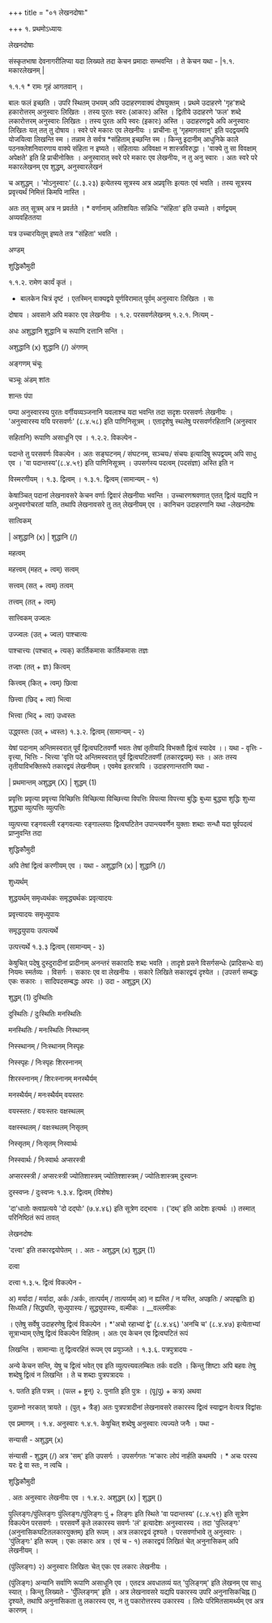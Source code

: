 +++
title = "०१ लेखनदोषाः"

+++
१. प्रथमोऽध्यायः 

लेखनदोषाः 

संस्कृतभाषा देवनागरीलिप्या यदा लिख्यते तदा केचन प्रमादाः सम्भवन्ति । ते केचन यथा - |१.१. मकारलेखनम् | 

१.१.१ * रामः गृहं आगतवान् । 

बालः फलं इच्छति । उपरि स्थितम् उभयम् अपि उदाहरणवाक्यं दोषयुक्तम् । प्रथमे उदाहरणे 'गृह'शब्दे हकारोत्तरम् अनुस्वारः लिखितः । तस्य पुरतः स्वरः (आकारः) अस्ति । द्वितीये उदाहरणे 'फल' शब्दे लकारोत्तरम् अनुस्वारः लिखितः । तस्य पुरतः अपि स्वरः (इकारः) अस्ति । उदाहरणद्वये अपि अनुस्वारः लिखितः यत् तत् तु दोषाय । स्वरे परे मकारः एव लेखनीयः । प्राचीनाः तु 'गृहमागतवान्' इति पदद्वयमपि योजयित्वा लिखन्ति स्म । तन्नाम ते सर्वत्र *संहिताम् इच्छन्ति स्म । किन्तु इदानीम् आधुनिके काले पठनक्लेशनिवारणाय वाक्ये संहिता न इष्यते । संहितायाः अविवक्षा न शास्त्रविरुद्धा । 'वाक्ये तु सा विवक्षाम् अपेक्षते' इति हि प्राचीनोक्तिः । अनुस्वारात् स्वरे परे मकारः एव लेखनीयः, न तु अनु स्वारः । अतः स्वरे परे मकारलेखनम् एव शुद्धम्, अनुस्वारलेखनं 

च अशुद्धम् । 'मोऽनुस्वारः' (८.३.२३) इत्येतस्य सूत्रस्य अत्र अप्रवृत्तिः इत्यतः एवं भवति । तस्य सूत्रस्य प्रवृत्त्यर्थं निमित्तं किमपि नास्ति । 

अतः तत् सूत्रम् अत्र न प्रवर्तते । * वर्णानाम् अतिशयितः सन्निधिः “संहिता' इति उच्यते । वर्णद्वयम् अव्यवहिततया 

यत्र उच्चारयितुम् इष्यते तत्र "संहिता' भवति । 

अण्डम् 

शुद्धिकौमुदी 

१.१.२. रामेण कार्यं कृतं । 

* बालकेन चित्रं दृष्टं । एतस्मिन् वाक्यद्वये पूर्णविरामात् पूर्वम् अनुस्वारः लिखितः । सः 

दोषाय । अवसाने अपि मकारः एव लेखनीयः । १.२. परसवर्णलेखनम् १.२.१. नित्यम् - 

अधः अशुद्धानि शुद्धानि च रूपाणि दत्तानि सन्ति । 

अशुद्धानि (x) शुद्धानि (/) अंगणम् 

अङ्गणम् चंचूः 

चञ्चूः अंडम् शांतः 

शान्तः पंपा 

पम्पा अनुस्वारस्य पुरतः वर्गीयव्यञ्जनानि यवलाश्च यदा भवन्ति तदा सदृशः परसवर्णः लेखनीयः । 'अनुस्वारस्य ययि परसवर्णः' (८.४.५८) इति पाणिनिसूत्रम् । एतादृशेषु स्थलेषु परसवर्णरहितानि (अनुस्वार 

सहितानि) रूपाणि असाधूनि एव । १.२.२. विकल्पेन - 

पदान्ते तु परसवर्णः विकल्पेन । अतः सङ्घटनम् / संघटनम्, सञ्चयः/ संचयः इत्यादिषु रूपद्वयम् अपि साधु एव । 'वा पदान्तस्य'(८.४.५९) इति पाणिनिसूत्रम् । उपसर्गस्य पदत्वम् (पदसंज्ञा) अस्ति इति न 

विस्मरणीयम् । १.३. द्वित्वम् । १.३.१. द्वित्वम् (सामान्यम् - १) 

केषाञ्चित् पदानां लेखनावसरे केचन वर्णाः द्विवारं लेखनीयाः भवन्ति । उच्चारणश्रवणात् एतत् द्वित्वं यद्यपि न अनुभवगोचरतां याति, तथापि लेखनावसरे तु तत् लेखनीयम् एव । कानिचन उदाहरणानि यथा -लेखनदोषः 

सात्विकम् 

| अशुद्धानि (x) | शुद्धानि (/) 

महत्वम् 

महत्त्वम् (महत् + त्वम्) सत्वम् 

सत्त्वम् (सत् + त्वम्) तत्वम् 

तत्त्वम् (तत् + त्वम्) 

सात्त्विकम् उज्वलः 

उज्ज्वलः (उत् + ज्वल) पाश्चात्यः 

पाश्चात्त्यः (पश्चात् + त्यक्) कार्तिकमासः कार्तिकमासः तज्ञः 

तज्ज्ञः (तत् + ज्ञः) कित्वम् 

कित्त्वम् (कित् + त्वम्) छित्वा 

छित्त्वा (छिद् + त्वा) भित्वा 

भित्त्वा (भिद् + त्वा) उध्वस्तः 

उद्ध्वस्तः (उत् + ध्वस्तः) १.३.२. द्वित्वम् (सामान्यम् - २) 

येषां पदानाम् अन्तिमस्वरात् पूर्वं द्वित्वघटितवर्णौ भवतः तेषां तृतीयादि विभक्तौ द्वित्वं स्यादेव ।। यथा - वृत्तिः - वृत्त्या, भित्तिः - भित्त्या 'वृत्ति पदे अन्तिमस्वरात् पूर्वं द्वित्वघटितवर्णी (तकारद्वयम्) स्तः । अतः तस्य तृतीयाविभक्तिरूपे तकारद्वयं लेखनीयम् । एवमेव इतरत्रापि । उदाहरणान्तराणि यथा - 

| प्रथमान्तम् अशुद्धम् (X) | शुद्धम् (1) 

प्रवृत्तिः प्रवृत्या प्रवृत्त्या विच्छित्तिः विच्छित्या विच्छित्त्या विपत्तिः विपत्या विपत्त्या बुद्धिः बुध्या बुद्ध्या शुद्धिः शुध्या शुद्ध्या व्युत्पत्तिः व्युत्पत्तिः 

व्युत्पत्त्या रङ्गवल्ली रङ्गवल्याः रङ्गाल्लयाः द्वित्वघटितेन उपान्त्यवर्णेन युक्ताः शब्दाः सन्धौ यदा पूर्वपदत्वं प्राप्नुवन्ति तदा 

शुद्धिकौमुदी 

अपि तेषां द्वित्वं करणीयम् एव । यथा - अशुद्धानि (x) | शुद्धानि (/) 

शुध्यर्थम् 

शुद्धयर्थम् समृध्यर्थकः समृद्ध्यर्थकः प्रवृत्यादयः 

प्रवृत्त्यादयः समृध्युपायः 

समृद्धयुपायः उत्पत्यर्थे 

उत्पत्त्यर्थे १.३.३ द्वित्वम् (सामान्यम् - ३) 

केषुचित् पदेषु दुस्दुरादीनां प्रादीनाम् अनन्तरं सकारादिः शब्दः भवति । तादृशे प्रसने विसर्गसन्धेः (प्रादिसन्धेः वा) नियमः स्मर्तव्यः । विसर्गः । सकारः एव वा लेखनीयः । सकारे लिखिते सकारद्वयं दृश्येत । (उपसर्ग सम्बद्धः एकः सकारः । सादिपदसम्बद्धः अपरः ।) उदा - अशुद्धम् (X) 

शुद्धम् (1) दुस्थितिः 

दुस्थितिः / दुःस्थितिः मनस्थितिः 

मनस्थितिः / मनःस्थितिः निस्थानम् 

निस्स्थानम् / निःस्थानम् निस्पृहः 

निस्स्पृहः / निःस्पृहः शिरस्नानम् 

शिरस्स्नानम् / शिरःस्नानम् मनस्थैर्यम् 

मनस्थैर्यम् / मनःस्थैर्यम् वयस्तरः 

वयस्स्तरः / वयःस्तरः वक्षस्थलम् 

वक्षस्स्थलम् / वक्षःस्थलम् निसृतम् 

निस्सृतम् / निःसृतम् निस्वार्थः 

निस्स्वार्थः / निःस्वार्थः अप्सरस्त्री 

अप्सरस्स्त्री / अप्सरःस्त्री ज्योतिशास्त्रम् ज्योतिश्शास्त्रम् / ज्योतिःशास्त्रम् दुस्वप्नः 

दुस्स्वप्नः / दुःस्वप्नः १.३.४. द्वित्वम् (विशेषः) 

'दा'धातोः क्त्वाप्रत्यये 'दो दद्घोः' (७.४.४६) इति सूत्रेण दद्भावः । ('दथ्' इति आदेशः इत्यर्थः ।) तस्मात् परिनिष्ठितं रूपं तावत् 

लेखनदोषः 

'दत्त्वा' इति तकारद्वयोपेतम् । . अतः - अशुद्धम् (x) शुद्धम् (1) 

दत्वा 

दत्त्वा १.३.५. द्वित्वं विकल्पेन - 

अ) मर्यादा / मर्यादा, अर्कः /अर्कः, तात्पर्यम् / तात्पर्य्यम् आ) न ह्यस्ति / न यस्ति, अपहृतिः / अपह्ह्वतिः इ) सिध्यति / सिद्ध्यति, सुध्युपास्यः / सुद्ध्युपास्यः, वल्मीकः । __वल्लमीकः 

। एतेषु सर्वेषु उदाहरणेषु द्वित्वं विकल्पेन । *'अचो रहाभ्यां द्वे' (८.४.४६) 'अनचि च' (८.४.४७) इत्येताभ्यां सूत्राभ्याम् एतेषु द्वित्वं विकल्पेन विहितम् । अतः एव केचन एव द्वित्वघटितं रूपं 

लिखन्ति । सामान्याः तु द्वित्वरहितं रूपम् एव प्रयुञ्जते । १.३.६. पत्रपुत्रादयः - 

अन्ये केचन सन्ति, येषु च द्वित्वं भवेत् एव इति व्युत्पत्त्यवलम्बितः तर्कः वदति । किन्तु शिष्टाः अपि बहवः तेषु शब्देषु द्वित्वं न लिखन्ति । ते च शब्दाः पुत्रपत्रादयः । 

१. पतति इति पत्रम् । (पत्ल + ष्ट्रन्) २. पुनाति इति पुत्रः । (पू(पु) + कत्र) अथवा 

पुन्नाम्नो नरकात् त्रायते । (पुत् + त्रैङ्) अतः पुत्रपत्रादीनां लेखनावसरे तकारस्य द्वित्वं स्याद्वान वेत्यत्र विद्वांसः 

एव प्रमाणम् । १.४. अनुस्वारः १.४.१. केषुचित् शब्देषु अनुस्वारः त्यज्यते जनैः । यथा - 

सन्यासी - अशुद्धम् (x) 

संन्यासी - शुद्धम् (/) अत्र 'सम्' इति उपसर्गः । उपसर्गगतः 'म'कारः लोपं नार्हति कथमपि । * अचः परस्य यरः द्वे वा स्तः, न त्वचि । 

शुद्धिकौमुदी 

. अतः अनुस्वारः लेखनीयः एव । १.४.२. अशुद्धम् (x) | शुद्धम् () 

पुल्लिङ्गः/पुंल्लिङ्गः पुंल्लिङ्गः/पुंलिङ्गः पुं + लिङ्गः इति स्थिते 'वा पदान्तस्य' (८.४.५९) इति सूत्रेण विकल्पेन परसवर्णः । परसवर्णे कृते लकारस्य सवर्णः 'लं' इत्यादेशः अनुस्वारस्य । तदा 'पुल्लिङ्गः' (अनुनासिकघटितलकारयुक्तम्) इति रूपम् । अत्र लकारद्वयं दृश्यते । परसवर्णाभावे तु अनुस्वारः । 'पुंलिङ्गः' इति रूपम् । एकः लकारः अत्र । एवं च - १) लकारद्वयं लिखितं चेत् अनुनासिकम् अपि लेखनीयम् । 

(पुंल्लिङ्गः) २) अनुस्वारः लिखितः चेत् एकः एव लकारः लेखनीयः । 

(पुंलिङ्गः) अन्यानि सर्वाणि रूपाणि असाधूनि एव । एतदत्र अवधातव्यं यत् 'पुलिङ्गम्' इति लेखनम् एव साधु स्यात् । किन्तु लिख्यते - 'पुँल्लिङ्गम्' इति । अत्र लेखनावसरे यद्यपि पकारस्य उपरि अनुनासिकचिह्न () दृश्यते, तथापि अनुनासिकता तु लकारस्य एव, न तु पकारोत्तरस्य उकारस्य । लिपेः परिमितसामर्थ्यम् एव अत्र कारणम् । 
